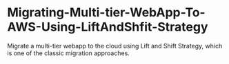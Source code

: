 # Migrating-Multi-tier-WebApp-To-AWS-Using-LiftAndShfit-Strategy

Migrate a multi-tier webapp to the cloud using Lift and Shift Strategy, which is one of the classic migration approaches.
